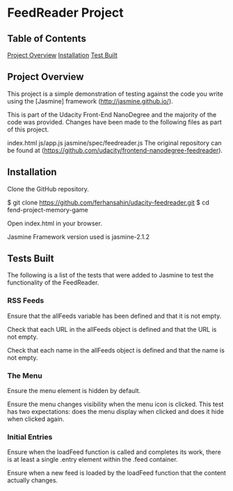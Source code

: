 # FeedReader Project
## Table of Contents
 
 [Project Overview](https://github.com/ferhansahin/udacity-feedreader/blob/master/README.md)
 [Installation](https://github.com/ferhansahin/udacity-feedreader/blob/master/README.md)
 [Test Built](https://github.com/ferhansahin/udacity-feedreader/blob/master/README.md)

## Project Overview

This project is a simple demonstration of testing against the code you write using the [Jasmine] framework (http://jasmine.github.io/).

This is part of the Udacity Front-End NanoDegree and the majority of the code was provided. Changes have been made to the following files as part of this project.

index.html
js/app.js
jasmine/spec/feedreader.js
The original repository can be found at (https://github.com/udacity/frontend-nanodegree-feedreader).

## Installation

Clone the GitHub repository.

$ git clone https://github.com/ferhansahin/udacity-feedreader.git $ cd fend-project-memory-game

Open index.html in your browser.

Jasmine Framework version used is jasmine-2.1.2

## Tests Built
The following is a list of the tests that were added to Jasmine to test the functionality of the FeedReader.

### RSS Feeds
Ensure that the allFeeds variable has been defined and that it is not empty.

Check that each URL in the allFeeds object is defined and that the URL is not empty.

Check that each name in the allFeeds object is defined and that the name is not empty.

### The Menu
Ensure the menu element is hidden by default.

Ensure the menu changes visibility when the menu icon is clicked. This test has two expectations: does the menu display when clicked and does it hide when clicked again.

### Initial Entries
Ensure when the loadFeed function is called and completes its work, there is at least a single .entry element within the .feed container.

Ensure when a new feed is loaded by the loadFeed function that the content actually changes.